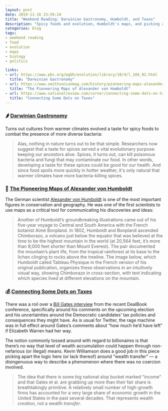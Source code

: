 ```yaml
---
layout: post
date: 2019-11-16 23:59:24
title: "Weekend Reading: Darwinian Gastronomy, Humboldt, and Taxes"
description: "Spicy foods and evolution, Humboldt's maps, and picking apart income taxes."
categories: blog
tags:
- weekend reading
- food
- evolution
- maps
- biology
- politics

links:
- url: https://www.pbs.org/wgbh/evolution/library/10/4/l_104_02.html
  title: "Darwinian Gastronomy"
- url: https://www.smithsonianmag.com/history/pioneering-maps-alexander-von-humboldt-180973342/
  title: "The Pioneering Maps of Alexander von Humboldt"
- url: https://www.nationalreview.com/corner/connecting-some-dots-on-taxes/
  title: "Connecting Some Dots on Taxes"
---
```


### 🌶 [Darwinian Gastronomy](https://www.pbs.org/wgbh/evolution/library/10/4/l_104_02.html "Darwinian Gastronomy")

Turns out cultures from warmer climates evolved a taste for spicy foods to combat the presence of more diverse bacteria:

> Alas, nothing in nature turns out to be that simple. Researchers now suggest that a taste for spices served a vital evolutionary purpose: keeping our ancestors alive. Spices, it turns out, can kill poisonous bacteria and fungi that may contaminate our food. In other words, developing a taste for these spices could be good for our health. And since food spoils more quickly in hotter weather, it's only natural that warmer climates have more bacteria-killing spices.

### 🌲 [The Pioneering Maps of Alexander von Humboldt](https://www.smithsonianmag.com/history/pioneering-maps-alexander-von-humboldt-180973342/ "The Pioneering Maps of Alexander von Humboldt")

The German scientist [Alexander von Humboldt](https://en.wikipedia.org/wiki/Alexander_von_Humboldt "Alexander von Humboldt") is one of the most important figures in conservation and geography. He was one of the first scientists to use maps as a critical tool for communicating his discoveries and ideas:

> Another of Humboldt’s groundbreaking illustrations came out of his five-year voyage to Central and South America with the French botanist Aimé Bonpland. In 1802, Humboldt and Bonpland ascended Chimborazo, a volcano just below the equator that was believed at the time to be the highest mountain in the world (at 20,564 feet, it’s more than 8,000 feet shorter than Mount Everest). The pair documented the mountain’s plant life, from the tropical rainforest at its base to the lichen clinging to rocks above the treeline. The image below, which Humboldt called Tableau Physique in the French version of his original publication, organizes these observations in an intuitively visual way, showing Chimborazo in cross-section, with text indicating which species lived at different elevations on the mountain.

### 💰 [Connecting Some Dots on Taxes](https://www.nationalreview.com/corner/connecting-some-dots-on-taxes/ "Connecting Some Dots on Taxes")

There was a roil over a [Bill Gates interview](https://www.youtube.com/watch?v=_15DReQKbt8 "DealBook Interview with Bill Gates") from the recent DealBook conference, specifically around his comments on the upcoming election and his uncertainties around the Democratic candidates’ tax policies and consequences they might have. As is usual for Twitter, the rage machine was in full effect around Gates’s comments about “how much he’d have left” if Elizabeth Warren had her way. 

The notion commonly tossed around with regard to billionaires is that there’s no way that level of wealth accumulation could happen through non-nefarious (or illegal) means. Kevin Williamson does a good job in this piece picking apart the logic here (or lack thereof) around “wealth transfer” — a disingenuous way to describe a phenomenon where there was no coercion involved.

> The idea that there is some big national slop bucket marked “income” and that Gates et al. are grabbing up more than their fair share is breathtakingly primitive. A relatively small number of high-growth firms has accounted for a very large share of economic growth in the United States in the past several decades. That represents wealth _creation_, not a wealth _transfer_.
